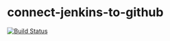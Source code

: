 # connect-jenkins-to-github

[![Build Status](http://ec2-34-213-194-8.us-west-2.compute.amazonaws.com/buildStatus/icon?job=connect-jenkins-to-github)](http://ec2-34-213-194-8.us-west-2.compute.amazonaws.com/job/connect-jenkins-to-github/) 


